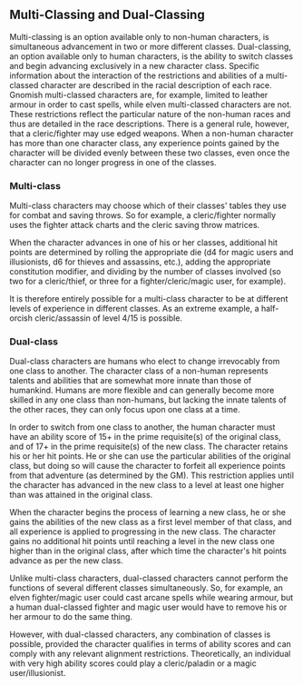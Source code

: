 ## Multi-Classing and Dual-Classing

Multi-classing is an option available only to non-human characters, is simultaneous advancement in two or more different classes. Dual-classing, an option available only to human characters, is the ability to switch classes and begin advancing exclusively in a new character class. Specific information about the interaction of the restrictions and abilities of a multi-classed character are described in the racial description of each race. Gnomish multi-classed characters are, for example, limited to leather armour in order to cast spells, while elven multi-classed characters are not. These restrictions reflect the particular nature of the non-human races and thus are detailed in the race descriptions. There is a general rule, however, that a cleric/fighter may use edged weapons. When a non-human character has more than one character class, any experience points gained by the character will be divided evenly between these two classes, even once the character can no longer progress in one of the classes.

### Multi-class

Multi-class characters may choose which of their classes' tables they use for combat and saving throws. So for example, a cleric/fighter normally uses the fighter attack charts and the cleric saving throw matrices.

When the character advances in one of his or her classes, additional hit points are determined by rolling the appropriate die (d4 for magic users and illusionists, d6 for thieves and assassins, etc.), adding the appropriate constitution modifier, and dividing by the number of classes involved (so two for a cleric/thief, or three for a fighter/cleric/magic user, for example).

It is therefore entirely possible for a multi-class character to be at different levels of experience in different classes. As an extreme example, a half-orcish cleric/assassin of level 4/15 is possible.

### Dual-class

Dual-class characters are humans who elect to change irrevocably from one class to another. The character class of a non-human represents talents and abilities that are somewhat more innate than those of humankind. Humans are more flexible and can generally become more skilled in any one class than non-humans, but lacking the innate talents of the other races, they can only focus upon one class at a time.

In order to switch from one class to another, the human character must have an ability score of 15+ in the prime requisite(s) of the original class, and of 17+ in the prime requisite(s) of the new class. The character retains his or her hit points. He or she can use the particular abilities of the original class, but doing so will cause the character to forfeit all experience points from that adventure (as determined by the GM). This restriction applies until the character has advanced in the new class to a level at least one higher than was attained in the original class.

When the character begins the process of learning a new class, he or she gains the abilities of the new class as a first level member of that class, and all experience is applied to progressing in the new class. The character gains no additional hit points until reaching a level in the new class one higher than in the original class, after which time the character's hit points advance as per the new class.

Unlike multi-class characters, dual-classed characters cannot perform the functions of several different classes simultaneously. So, for example, an elven fighter/magic user could cast arcane spells while wearing armour, but a human dual-classed fighter and magic user would have to remove his or her armour to do the same thing.

However, with dual-classed characters, any combination of classes is possible, provided the character qualifies in terms of ability scores and can comply with any relevant alignment restrictions. Theoretically, an individual with very high ability scores could play a cleric/paladin or a magic user/illusionist.

